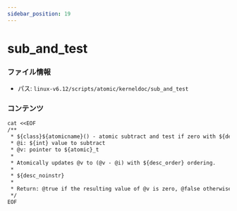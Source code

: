 ```yaml
---
sidebar_position: 19
---
```

# sub_and_test

### ファイル情報

- パス: `linux-v6.12/scripts/atomic/kerneldoc/sub_and_test`

### コンテンツ

```txt
cat <<EOF
/**
 * ${class}${atomicname}() - atomic subtract and test if zero with ${desc_order} ordering
 * @i: ${int} value to subtract
 * @v: pointer to ${atomic}_t
 *
 * Atomically updates @v to (@v - @i) with ${desc_order} ordering.
 *
 * ${desc_noinstr}
 *
 * Return: @true if the resulting value of @v is zero, @false otherwise.
 */
EOF

```
